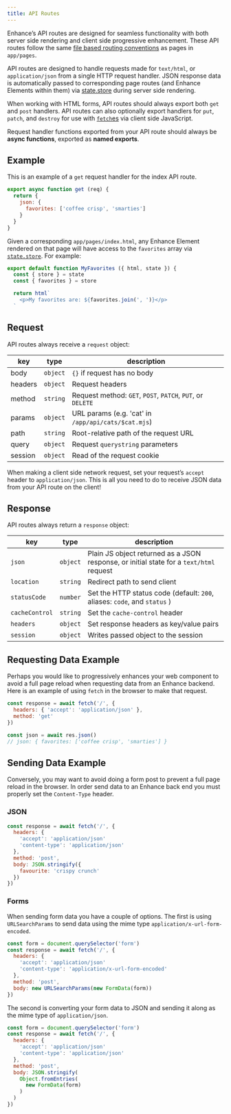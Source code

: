 ```yaml
---
title: API Routes
---
```


Enhance’s API routes are designed for seamless functionality with both server side rendering and client side progressive enhancement. These API routes follow the same [file based routing conventions](/docs/routing) as pages in `app/pages`.

API routes are designed to handle requests made for `text/html`, or `application/json` from a single HTTP request handler. JSON response data is automatically passed to corresponding page routes (and Enhance Elements within them) via [state.store](/docs/elements/state/store) during server side rendering.

When working with HTML forms, API routes should always export both `get` and `post` handlers. API routes can also optionally export handlers for `put`, `patch`, and `destroy` for use with [`fetch`es](https://developer.mozilla.org/en-US/docs/Web/API/Fetch_API) via client side JavaScript.

<doc-callout level="info">

Request handler functions exported from your API route should always be **async functions**, exported as **named exports**.

</doc-callout>

## Example

This is an example of a `get` request handler for the index API route.

<doc-code filename="api/index.mjs">

```javascript
export async function get (req) {
  return {
    json: {
      favorites: ['coffee crisp', 'smarties']
    }
  }
}
```
</doc-code>

Given a corresponding `app/pages/index.html`, any Enhance Element rendered on that page will have access to the `favorites` array via [`state.store`](/docs/elements/state/store). For example:

```js
export default function MyFavorites ({ html, state }) {
  const { store } = state
  const { favorites } = store

  return html`
    <p>My favorites are: ${favorites.join(', ')}</p>
  `
```

## Request

API routes always receive a `request` object:

| key     | type     | description
|---------|----------|---
| body    | `object` | `{}` if request has no body
| headers | `object` | Request headers
| method  | `string` | Request method: `GET`, `POST`, `PATCH`, `PUT`, or `DELETE`
| params  | `object` | URL params (e.g. 'cat' in `/app/api/cats/$cat.mjs`)
| path    | `string` | Root-relative path of the request URL
| query   | `object` | Request `querystring` parameters
| session | `object` | Read of the request cookie

<doc-callout level="tip">

When making a client side network request, set your request’s `accept` header to `application/json`. This is all you need to do to receive JSON data from your API route on the client!

</doc-callout>

## Response

API routes always return a `response` object:

| key          | type     | description
|--------------|----------|---
| `json`         | `object` | Plain JS object returned as a JSON response, or initial state for a `text/html` request
| `location`     | `string` | Redirect path to send client
| `statusCode`   | `number` | Set the HTTP status code (default: `200`, aliases: `code`, and `status` )
| `cacheControl` | `string` | Set the `cache-control` header
| `headers`      | `object` | Set response headers as key/value pairs
| `session`      | `object` | Writes passed object to the session

## Requesting Data Example

Perhaps you would like to progressively enhances your web component to avoid a full page reload when requesting data from an Enhance backend. Here is an example of using `fetch` in the browser to make that request.

```javascript
const response = await fetch('/', {
  headers: { 'accept': 'application/json' },
  method: 'get'
})

const json = await res.json()
// json: { favorites: ['coffee crisp', 'smarties'] }
```

## Sending Data Example

Conversely, you may want to avoid doing a form post to prevent a full page reload in the browser. In order send data to an Enhance back end you must properly set the `Content-Type` header.

### JSON

```javascript
const response = await fetch('/', {
  headers: {
    'accept': 'application/json'
    'content-type': 'application/json'
  },
  method: 'post',
  body: JSON.stringify({
    favourite: 'crispy crunch'
  })
})
```

### Forms

When sending form data you have a couple of options. The first is using `URLSearchParams` to send data using the mime type `application/x-url-form-encoded`.

```javascript
const form = document.querySelector('form')
const response = await fetch('/', {
  headers: {
    'accept': 'application/json'
    'content-type': 'application/x-url-form-encoded'
  },
  method: 'post',
  body: new URLSearchParams(new FormData(form))
})
```

The second is converting your form data to JSON and sending it along as the mime type of `application/json`.

```javascript
const form = document.querySelector('form')
const response = await fetch('/', {
  headers: {
    'accept': 'application/json'
    'content-type': 'application/json'
  },
  method: 'post',
  body: JSON.stringify(
    Object.fromEntries(
      new FormData(form)
    )
  )
})
```
